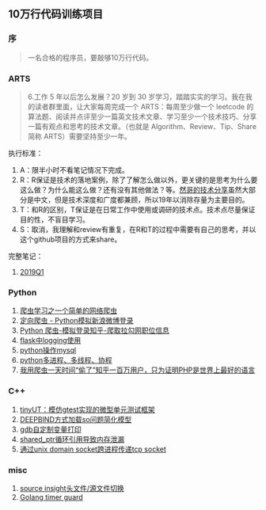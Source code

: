 ## 10万行代码训练项目

### 序
>一名合格的程序员，要敲够10万行代码。

<!--

20160504入职BIDU-PS，反思近一年的工作，感觉是招一个RD进来每天当纯人力用，当OP修机器加监控，当QA跑日志统计数据。因为自己半路出家当码农，没有经过专业的训练，编码的速度和质量都很令人堪忧。为了避免眼高手低，所以想在提高人力的工作完成效率的基础上，从百十来行代码开始积累训练。把目前的这些想法记下来，希望一年后能有所进步。

<p align="right">2017年3月20日 凌晨于海淀</p>

-->

### ARTS
>6.工作 5 年以后怎么发展？20 岁到 30 岁学习，踏踏实实的学习。我在我的读者群里面，让大家每周完成一个 ARTS：每周至少做一个 leetcode 的算法题、阅读并点评至少一篇英文技术文章、学习至少一个技术技巧、分享一篇有观点和思考的技术文章。（也就是 Algorithm、Review、Tip、Share 简称 ARTS）需要坚持至少一年。

执行标准：

1. A：限半小时不看笔记情况下完成。
2. R：R保证是技术的落地案例，除了了解怎么做以外，更关键的是思考为什么要这么做？为什么能这么做？还有没有其他做法？等。[然哥的技术分享](https://author.baidu.com/home/1554665849813228)虽然大部分是中文，但是技术深度和广度都兼顾，所以19年以消除存量为主要目的。
1. T：和R的区别，T保证是在日常工作中使用或调研的技术点。技术点尽量保证目的性，不盲目学习。
1. S：取消，我理解和review有重复，在R和T的过程中需要有自己的思考，并以这个github项目的方式来share。


完整笔记：

1. [2019Q1](arts/2019q1.md)

### Python
1. [爬虫学习之一个简单的网络爬虫](python/luoo.net)
2. [定向爬虫 - Python模拟新浪微博登录](python/weibo.cn)
3. [Python 爬虫-模拟登录知乎-爬取拉勾网职位信息](python/douban.com)
4. [flask中logging使用](python/flask-logging)
5. [python操作mysql](python/mysql)
6. [python多进程、多线程、协程](python/multiprocessing-threading-coroutine)
7. [我用爬虫一天时间“偷了”知乎一百万用户，只为证明PHP是世界上最好的语言](https://github.com/owner888/phpspider)

### C++
1. [tinyUT：模仿gtest实现的微型单元测试框架](cpp/tinyut)
2. [DEEPBIND方式加载so问题简化模型](cpp/deepbind)
3. [gdb自定制变量打印](cpp/gdb-pretty-print)
4. [shared_ptr循环引用导致内存泄漏](cpp/shared-ptr-cyclic-reference-memory-leak)
4. [通过unix domain socket跨进程传递tcp socket](cpp/unix-domain-socket)

### misc
1. [source insight头文件/源文件切换](misc/source-insight-switch-hpp-cpp)
2. [Golang timer guard](misc/golang-timer-guard)
